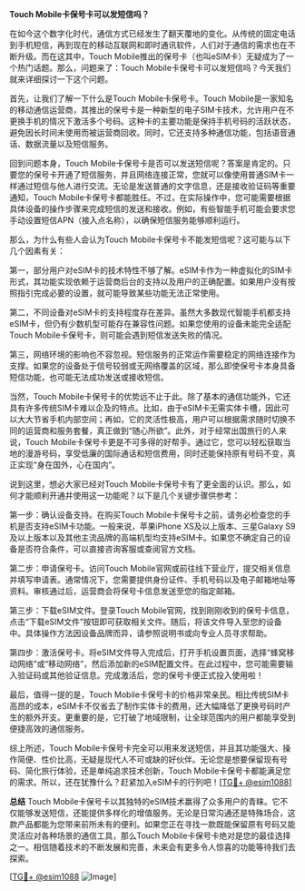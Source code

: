 **Touch Mobile卡保号卡可以发短信吗？**

在如今这个数字化时代，通信方式已经发生了翻天覆地的变化。从传统的固定电话到手机短信，再到现在的移动互联网和即时通讯软件，人们对于通信的需求也在不断升级。而在这其中，Touch Mobile推出的保号卡（也叫eSIM卡）无疑成为了一个热门话题。那么，问题来了：Touch Mobile卡保号卡可以发短信吗？今天我们就来详细探讨一下这个问题。

首先，让我们了解一下什么是Touch Mobile卡保号卡。Touch Mobile是一家知名的移动通信运营商，其推出的保号卡是一种新型的电子SIM卡技术，允许用户在不更换手机的情况下激活多个号码。这种卡的主要功能是保持手机号码的活跃状态，避免因长时间未使用而被运营商回收。同时，它还支持多种通信功能，包括语音通话、数据流量以及短信服务。

回到问题本身，Touch Mobile卡保号卡是否可以发送短信呢？答案是肯定的。只要您的保号卡开通了短信服务，并且网络连接正常，您就可以像使用普通SIM卡一样通过短信与他人进行交流。无论是发送普通的文字信息，还是接收验证码等重要通知，Touch Mobile卡保号卡都能胜任。不过，在实际操作中，您可能需要根据具体设备的操作步骤来完成短信的发送和接收。例如，有些智能手机可能会要求您手动设置短信APN（接入点名称），以确保短信服务能够顺利运行。

那么，为什么有些人会认为Touch Mobile卡保号卡不能发短信呢？这可能与以下几个因素有关：

第一，部分用户对eSIM卡的技术特性不够了解。eSIM卡作为一种虚拟化的SIM卡形式，其功能实现依赖于运营商后台的支持以及用户的正确配置。如果用户没有按照指引完成必要的设置，就可能导致某些功能无法正常使用。

第二，不同设备对eSIM卡的支持程度存在差异。虽然大多数现代智能手机都支持eSIM卡，但仍有少数机型可能存在兼容性问题。如果您使用的设备未能完全适配Touch Mobile卡保号卡，则可能会遇到短信发送失败的情况。

第三，网络环境的影响也不容忽视。短信服务的正常运作需要稳定的网络连接作为支撑。如果您的设备处于信号较弱或无网络覆盖的区域，那么即使保号卡本身具备短信功能，也可能无法成功发送或接收短信。

当然，Touch Mobile卡保号卡的优势远不止于此。除了基本的通信功能外，它还具有许多传统SIM卡难以企及的特点。比如，由于eSIM卡无需实体卡槽，因此可以大大节省手机内部空间；再如，它的灵活性极高，用户可以根据需求随时切换不同的运营商和服务套餐，真正做到“随心所欲”。此外，对于经常出国旅行的人来说，Touch Mobile卡保号卡更是不可多得的好帮手。通过它，您可以轻松获取当地的漫游号码，享受低廉的国际通话和短信费用，同时还能保持原有号码不变，真正实现“身在国外，心在国内”。

说到这里，想必大家已经对Touch Mobile卡保号卡有了更全面的认识。那么，如何才能顺利开通并使用这一功能呢？以下是几个关键步骤供参考：

第一步：确认设备支持。在购买Touch Mobile卡保号卡之前，请务必检查您的手机是否支持eSIM卡功能。一般来说，苹果iPhone XS及以上版本、三星Galaxy S9及以上版本以及其他主流品牌的高端机型均支持eSIM卡。如果您不确定自己的设备是否符合条件，可以直接咨询客服或查阅官方文档。

第二步：申请保号卡。访问Touch Mobile官网或前往线下营业厅，提交相关信息并填写申请表。通常情况下，您需要提供身份证件、手机号码以及电子邮箱地址等资料。审核通过后，运营商会将保号卡信息发送至您的指定邮箱。

第三步：下载eSIM文件。登录Touch Mobile官网，找到刚刚收到的保号卡信息，点击“下载eSIM文件”按钮即可获取相关文件。随后，将该文件导入至您的设备中。具体操作方法因设备品牌而异，请参照说明书或向专业人员寻求帮助。

第四步：激活保号卡。将eSIM文件导入完成后，打开手机设置页面，选择“蜂窝移动网络”或“移动网络”，然后添加新的eSIM配置文件。在此过程中，您可能需要输入验证码或其他验证信息。完成激活后，您的保号卡便正式投入使用啦！

最后，值得一提的是，Touch Mobile卡保号卡的价格非常亲民。相比传统SIM卡高昂的成本，eSIM卡不仅省去了制作实体卡的费用，还大幅降低了更换号码时产生的额外开支。更重要的是，它打破了地域限制，让全球范围内的用户都能享受到便捷高效的通信服务。

综上所述，Touch Mobile卡保号卡完全可以用来发送短信，并且其功能强大、操作简便、性价比高，无疑是现代人不可或缺的好伙伴。无论您是想要保留现有号码、简化旅行体验，还是单纯追求技术创新，Touch Mobile卡保号卡都能满足您的需求。所以，还在犹豫什么？赶紧加入eSIM卡的行列吧！[[TG💪+ @esim1088](https://t.me/s/esim1088)]

**总结**
Touch Mobile卡保号卡以其独特的eSIM技术赢得了众多用户的青睐。它不仅能够发送短信，还能提供多样化的增值服务。无论是日常沟通还是特殊场合，这款产品都能为您带来前所未有的便利。如果您正在寻找一款既能保留原有号码又能灵活应对各种场景的通信工具，那么Touch Mobile卡保号卡绝对是您的最佳选择之一。相信随着技术的不断发展和完善，未来会有更多令人惊喜的功能等待我们去探索。

[[TG💪+ @esim1088](https://t.me/s/esim1088) ![Image](https://i.postimg.cc/4NQfJmqS/Snipaste-2025-05-13-00-14-12.png)]